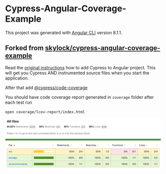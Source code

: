 # Cypress-Angular-Coverage-Example

This project was generated with [Angular CLI](https://github.com/angular/angular-cli) version 8.1.1.

## Forked from [skylock/cypress-angular-coverage-example](https://github.com/skylock/cypress-angular-coverage-example)

Read the [original instructions](SETUP.md) how to add Cypress to Angular project. This will get you Cypress AND instrumented source files when you start the application.

After that add [@cypress/code-coverage](https://github.com/cypress-io/code-coverage#install)

You should have code coverage report generated in `coverage` folder after each test run

```
open coverage/lcov-report/index.html
```

![Coverage report](images/report.png)
